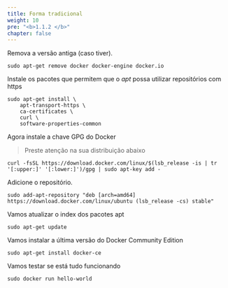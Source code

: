 ```yaml
---
title: Forma tradicional
weight: 10
pre: "<b>1.1.2 </b>"
chapter: false
---
```


Remova a versão antiga (caso tiver).

```
sudo apt-get remove docker docker-engine docker.io
```

Instale os pacotes que permitem que o *apt* possa utilizar repositórios com https

```
sudo apt-get install \
    apt-transport-https \
    ca-certificates \
    curl \
    software-properties-common
```

Agora instale a chave GPG do Docker

> Preste atenção na sua distribuição abaixo

```
curl -fsSL https://download.docker.com/linux/$(lsb_release -is | tr '[:upper:]' '[:lower:]')/gpg | sudo apt-key add -
```

Adicione o repositório.

```
sudo add-apt-repository "deb [arch=amd64] https://download.docker.com/linux/ubuntu (lsb_release -cs) stable"
```

Vamos atualizar o index dos pacotes apt

```
sudo apt-get update
```

Vamos instalar a última versão do Docker Community Edition

```
sudo apt-get install docker-ce
```

Vamos testar se está tudo funcionando

```
sudo docker run hello-world
```
